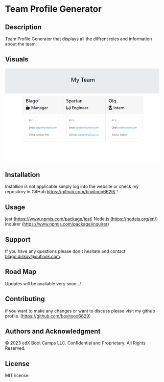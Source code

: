 #  Team Profile Generator

## Description

Team Profile Generator that displays all the diffrent roles and information about the team.

## Visuals
![This is a visual example.](./assets/Screenshot_37.png)


## Installation
 
Installion is not applicable simply log into the website or check my repository in GitHub https://github.com/boxitooo6629/ !

## Usage
jest (https://www.npmjs.com/package/jest)
Node.js (https://nodejs.org/en/)
Inquirer (https://www.npmjs.com/package/inquirer)

## Support

If you have any questions please don't hesitate and contact blago.diskov@outlook.com.

## Road Map

Updates will be available very soon...!

## Contributing

if you want to make any changes or want to discuss please visit my github profile. [https://github.com/boxitooo6629]

## Authors and Acknowledgment

© 2023 edX Boot Camps LLC. Confidential and Proprietary. All Rights Reserved.

## License

MIT license

